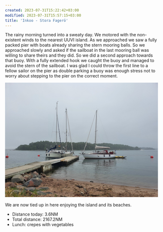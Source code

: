 ```yaml
---
created: 2023-07-31T15:22:42+03:00
modified: 2023-07-31T15:57:15+03:00
title: 'Inkoo - Stora Fagerö'
---
```


The rainy morning turned into a sweaty day. We motored with the non-existent winds to the nearest UUVI island. As we approached we saw a fully packed pier with boats already sharing the stern mooring balls. So we approached slowly and asked if the sailboat in the last mooring ball was willing to share theirs and they did. So we did a second approach towards that buoy. With a fully extended hook we caught the buoy and managed to avoid the stern of the sailboat. I was glad I could throw the first line to a fellow sailor on the pier as double parking a buoy was enough stress not to worry about stepping to the pier on the correct moment. 

![Image](../2023/ecc9611ddb5a78dac408b069b835faee.jpg) 

We are now tied up in here enjoying the island and its beaches.

* Distance today: 3.6NM
* Total distance: 2167.2NM
* Lunch: crepes with vegetables
